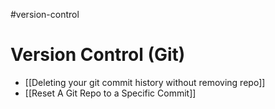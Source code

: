 #version-control

# Version Control (Git)
- [[Deleting your git commit history without removing repo]]
- [[Reset A Git Repo to a Specific Commit]]